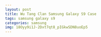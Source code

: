 ```yaml
---
layout: post
title: Wu Tang Clan Samsung Galaxy S9 Case
tags: samsung galaxy s9
categories: samsung
img: 18Oyy9i1J-2Dxt7qt8_pIGkwSDN8uoEp5
---
```

